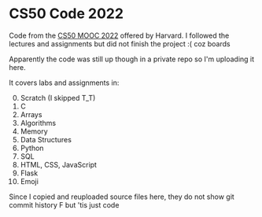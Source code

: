 # CS50 Code 2022

Code from the [CS50 MOOC 2022](https://cs50.harvard.edu/x/2022/) offered by Harvard. I followed the lectures and assignments but did not finish the project :( coz boards

Apparently the code was still up though in a private repo so I'm uploading it here.

It covers labs and assignments in:

0. Scratch (I skipped T_T)
1. C
2. Arrays
3. Algorithms
4. Memory
5. Data Structures
6. Python
7. SQL
8. HTML, CSS, JavaScript
9. Flask
10. Emoji

Since I copied and reuploaded source files here, they do not show git commit history F but 'tis just code
